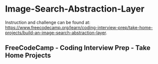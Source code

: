 # Image-Search-Abstraction-Layer
Instruction and challenge can be found at: https://www.freecodecamp.org/learn/coding-interview-prep/take-home-projects/build-an-image-search-abstraction-layer.

## FreeCodeCamp - Coding Interview Prep - Take Home Projects
